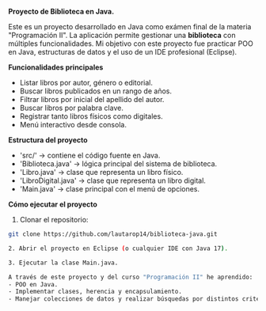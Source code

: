 **Proyecto de Biblioteca en Java.**

Este es un proyecto desarrollado en Java como exámen final de la materia "Programación II".
La aplicación permite gestionar una **biblioteca** con múltiples funcionalidades. 
Mi objetivo con este proyecto fue practicar POO en Java, estructuras de datos y el uso de un IDE profesional (Eclipse).

**Funcionalidades principales**

- Listar libros por autor, género o editorial.  
- Buscar libros publicados en un rango de años.
- Filtrar libros por inicial del apellido del autor.  
- Buscar libros por palabra clave.
- Registrar tanto libros físicos como digitales.  
- Menú interactivo desde consola.

**Estructura del proyecto**

- 'src/' → contiene el código fuente en Java.  
- 'Biblioteca.java' → lógica principal del sistema de biblioteca.  
- 'Libro.java' → clase que representa un libro físico.  
- 'LibroDigital.java' → clase que representa un libro digital.  
- 'Main.java' → clase principal con el menú de opciones.

**Cómo ejecutar el proyecto**  
1. Clonar el repositorio:  
```bash
git clone https://github.com/lautarop14/biblioteca-java.git

2. Abrir el proyecto en Eclipse (o cualquier IDE con Java 17).

3. Ejecutar la clase Main.java.

A través de este proyecto y del curso "Programación II" he aprendido:
- POO en Java.
- Implementar clases, herencia y encapsulamiento.
- Manejar colecciones de datos y realizar búsquedas por distintos criterios.
